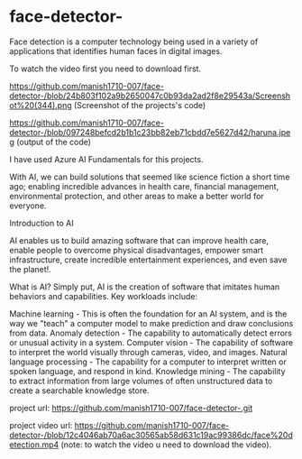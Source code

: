 # face-detector-
Face detection is a computer technology being used in a variety of applications that identifies human faces in digital images.

To watch the video first you need to download first.


https://github.com/manish1710-007/face-detector-/blob/24b803f102a9b2650047c0b93da2ad2f8e29543a/Screenshot%20(344).png (Screenshot of the projects's code)

https://github.com/manish1710-007/face-detector-/blob/097248befcd2b1b1c23bb82eb71cbdd7e5627d42/haruna.jpeg (output of the code)




I have used Azure AI Fundamentals for this projects.

With AI, we can build solutions that seemed like science fiction a short time ago; enabling incredible advances in health care, financial management, environmental protection, and other areas to make a better world for everyone.


Introduction to AI

AI enables us to build amazing software that can improve health care, enable people to overcome physical disadvantages, empower smart infrastructure, create incredible entertainment experiences, and even save the planet!.

What is AI?
Simply put, AI is the creation of software that imitates human behaviors and capabilities. Key workloads include:

Machine learning - This is often the foundation for an AI system, and is the way we "teach" a computer model to make prediction and draw conclusions from data.
Anomaly detection - The capability to automatically detect errors or unusual activity in a system.
Computer vision - The capability of software to interpret the world visually through cameras, video, and images.
Natural language processing - The capability for a computer to interpret written or spoken language, and respond in kind.
Knowledge mining - The capability to extract information from large volumes of often unstructured data to create a searchable knowledge store.



project url: https://github.com/manish1710-007/face-detector-.git

project video url: https://github.com/manish1710-007/face-detector-/blob/12c4046ab70a6ac30565ab58d631c19ac99386dc/face%20detection.mp4
(note: to watch the video u need to download the video).



